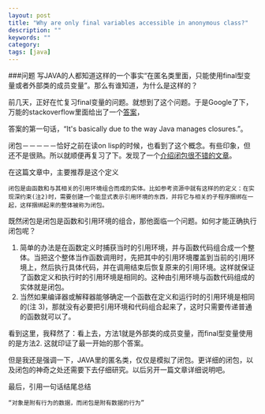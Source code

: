 ```yaml
---
layout: post
title: "Why are only final variables accessible in anonymous class?"
description: ""
keywords: ""
category: 
tags: [java]
---
```

###问题
写JAVA的人都知道这样的一个事实“在匿名类里面，只能使用final型变量或者外部类的成员变量”。那么有谁知道，为什么是这样的？

前几天，正好在忙复习final变量的问题。就想到了这个问题。于是Google了下，万能的stackoverflow里面给出了一个[答案](http://stackoverflow.com/questions/4732544/why-are-only-final-variables-accessible-in-anonymous-class)，

答案的第一句话，“It's basically due to the way Java manages closures.”。

闭包－－－－－恰好之前在读on lisp的时候，也看到了这个概念。有些印象，但还不是很熟。所以就顺便再复习了下。发现了一个[介绍闭包很不错的文章](http://www.ibm.com/developerworks/cn/linux/l-cn-closure/index.html)。

在这篇文章中，主要推荐是这个定义

    闭包是由函数和与其相关的引用环境组合而成的实体。比如参考资源中就有这样的的定义：在实现深约束(注2)时，需要创建一个能显式表示引用环境的东西，并将它与相关的子程序捆绑在一起，这样捆绑起来的整体被称为闭包。

既然闭包是闭包是函数和引用环境的组合，那他面临一个问题。如何才能正确执行闭包呢？
     
 1. 简单的办法是在函数定义时捕获当时的引用环境，并与函数代码组合成一个整体。当把这个整体当作函数调用时，先把其中的引用环境覆盖到当前的引用环境上，然后执行具体代码，并在调用结束后恢复原来的引用环境。这样就保证了函数定义和执行时的引用环境是相同的。这种由引用环境与函数代码组成的实体就是闭包。
 2. 当然如果编译器或解释器能够确定一个函数在定义和运行时的引用环境是相同的(注 3)，那就没有必要把引用环境和代码组合起来了，这时只需要传递普通的函数就可以了。

  看到这里，我释然了：看上去，方法1就是外部类的成员变量，而final型变量使用的是方法2. 这就印证了最一开始的那个答案。
  
但是我还是强调一下，JAVA里的匿名类，仅仅是模拟了闭包。更详细的闭包，以及闭包的神奇之处还需要下去仔细研究。以后另开一篇文章详细说明吧。

最后，引用一句话结尾总结

    “对象是附有行为的数据，而闭包是附有数据的行为”